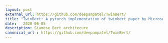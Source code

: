 ```yaml
---
layout: post
external_url: https://github.com/deepampatel/TwinBert/
title: "TwinBert: A pytorch implementation of twinbert paper by Microsoft"
date:   2020-06-05
description: Siamese Bert architecure 
canonical_url : https://github.com/deepampatel/TwinBert/
---
```

